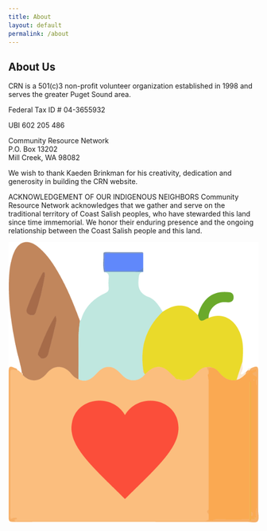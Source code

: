 ```yaml
---
title: About
layout: default
permalink: /about
---
```


<div class="features-blue">
  <div class="container">
    <div class="intro">
      <h2 class="text-center">About Us</h2>
      <p>
        CRN is a 501(c)3 non-profit volunteer organization established in 1998 and serves the greater Puget Sound area.
      </p>
      <p>
        Federal Tax ID # 04-3655932
      </p>
      <p>
        UBI 602 205 486
      </p>
      <p>
        Community Resource Network<br>
        P.O. Box 13202<br>
        Mill Creek, WA 98082
      </p>
      <p>
        We wish to thank Kaeden Brinkman for his creativity, dedication and generosity in building the CRN website.
      </p>
       <p>
        ACKNOWLEDGEMENT OF OUR INDIGENOUS NEIGHBORS
        Community Resource Network acknowledges that we gather and serve on the traditional territory of Coast Salish peoples, who have stewarded this land since time immemorial.  We honor their enduring presence and the ongoing relationship between the Coast Salish people and this land.
      </p>
    </div>
  </div>
</div>
<section class="testimonials py-5 text-white px-1 px-md-5 margin-top-xl" style="min-height: 300px">
  <img src="assets/img/favicon2.png" class="icon-overlay" />
</section>
